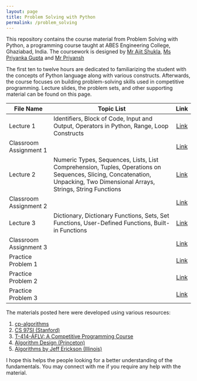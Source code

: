 ```yaml
---
layout: page
title: Problem Solving with Python 
permalink: /problem_solving
---
```



This repository contains the course material from Problem Solving with Python, a programming course taught at ABES Engineering College, Ghaziabad, India. The coursework is designed by [Mr Ajit Shukla](https://www.abes.ac.in/teachers/mr-ajit-shukla/), [Ms Priyanka Gupta](https://www.abes.ac.in/teachers/ms-priyanka-gupta/) and [Mr Priyansh](https://priyanshs.github.io/)

The first ten to twelve hours are dedicated to familiarizing the student with the concepts of Python language along with various constructs. Afterwards, the course focuses on building problem-solving skills used in competitive programming. Lecture slides, the problem sets, and other supporting material can be found on this page.

| File Name | Topic List | Link |
|--------------|--------------|:------:|
| Lecture 1 | Identifiers, Block of Code, Input and Output, Operators in Python, Range, Loop Constructs |[Link](assets/files/PSP/PSP_1.pdf) |
| Classroom Assignment 1 | |[Link](assets/files/PSP/ClassroomAssignment1.pdf)|
| Lecture 2 | Numeric Types, Sequences, Lists, List Comprehension, Tuples, Operations on Sequences, Slicing, Concatenation, Unpacking, Two Dimensional Arrays, Strings, String Functions|[Link](assets/files/PSP/PSP_2.pdf)|
| Classroom Assignment 2 | |[Link](assets/files/PSP/ClassroomAssignment2.pdf)    |
| Lecture 3 | Dictionary, Dictionary Functions, Sets, Set Functions, User-Defined Functions, Built-in Functions |[Link](assets/files/PSP/PSP_4.pdf)  |
| Classroom Assignment 3 ||[Link](assets/files/PSP/ClassroomAssignment3.pdf)    |
| Practice Problem 1 | |[Link](assets/files/PSP/Problems1.pdf) |
| Practice Problem 2 | |[Link](assets/files/PSP/Problems2.pdf) |
| Practice Problem 3 | |[Link](assets/files/PSP/Problems3.pdf) |

The materials posted here were developed using various resources:

1. [cp-algorithms](https://cp-algorithms.com/)
2. [CS 97SI (Stanford)](http://web.stanford.edu/class/cs97si/)
3. [T-414-ÁFLV: A Competitive Programming Course](https://algo.is/competitive-programming-course/)
4. [Algorithm Design (Princeton)](https://www.cs.princeton.edu/~wayne/kleinberg-tardos/)
5. [Algorithms by Jeff Erickson (Illinois)](http://jeffe.cs.illinois.edu/teaching/algorithms/)

I hope this helps the people looking for a better understanding of the fundamentals. You may connect with me if you require any help with the material.
